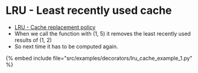 # LRU - Least recently used cache

* [LRU - Cache replacement policy](https://en.wikipedia.org/wiki/Cache_replacement_policies)
* When we call the function with (1, 5) it removes the least recently used results of (1, 2)
* So next time it has to be computed again.

{% embed include file="src/examples/decorators/lru_cache_example_1.py" %}


